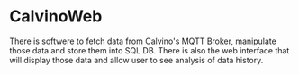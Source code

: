 # CalvinoWeb
There is softwere to fetch data from Calvino's MQTT Broker, manipulate those data and store them into SQL DB.
There is also the web interface that will display those data and allow user to see analysis of data history.
